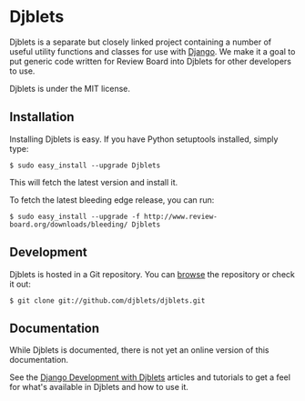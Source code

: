 # Djblets #

Djblets is a separate but closely linked project containing a number of useful utility functions and classes for use with [Django](http://www.djangoproject.com/). We make it a goal to put generic code written for Review Board into Djblets for other developers to use.

Djblets is under the MIT license.


## Installation ##

Installing Djblets is easy. If you have Python setuptools installed, simply type:

```
$ sudo easy_install --upgrade Djblets
```

This will fetch the latest version and install it.

To fetch the latest bleeding edge release, you can run:

```
$ sudo easy_install --upgrade -f http://www.review-board.org/downloads/bleeding/ Djblets
```


## Development ##

Djblets is hosted in a Git repository. You can [browse](http://github.com/djblets/djblets) the repository or check it out:

```
$ git clone git://github.com/djblets/djblets.git
```


## Documentation ##

While Djblets is documented, there is not yet an online version of this documentation.

See the [Django Development with Djblets](http://www.chipx86.com/blog/?p=244) articles and tutorials to get a feel for what's available in Djblets and how to use it.